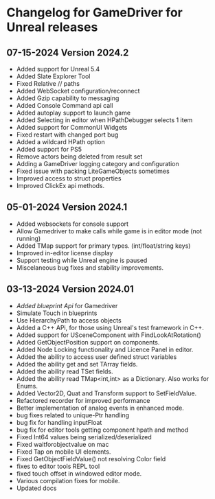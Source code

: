 # Changelog for GameDriver for Unreal releases

## 07-15-2024 Version 2024.2
- Added support for Unreal 5.4
- Added Slate Explorer Tool
- Fixed Relative // paths
- Added WebSocket configuration/reconnect
- Added Gzip capability to messaging
- Added Console Command api call
- Added autoplay support to launch game
- Added Selecting in editor when HPathDebugger selects 1 item
- Added support for CommonUI Widgets
- Fixed restart with changed port bug
- Added a wildcard HPath option
- Added support for PS5
- Remove actors being deleted from result set
- Adding a GameDriver logging category and configuration
- Fixed issue with packing LiteGameObjects sometimes
- Improved access to struct properties
- Improved ClickEx api methods.
## 05-01-2024 Version 2024.1
- Added websockets for console support
- Allow Gamedriver to make calls while game is in editor mode (not running)
- Added TMap support for primary types. (int/float/string keys)   
- Improved in-editor license display
- Support testing while Unreal engine is paused
- Miscelaneous bug fixes and stability improvements. 
## 03-13-2024 Version 2024.01
- *Added blueprint Api* for Gamedriver 
 - Simulate Touch in blueprints
 - Use HierarchyPath to access objects
- Added a C++ APi, for those using Unreal's test framework in C++.
- Added support for USceneComponent with FindLookAtRotation()
- Added GetObjectPosition support on components. 
- Added Node Locking functionality and Licence Panel in editor.
- Added the ability to access user defined struct variables
- Added the ability get and set TArray fields.
- Added the ability read TSet fields. 
- Added the ability read TMap<int,int> as a Dictionary. Also works for Enums. 
- Added Vector2D, Quat and Transform support to SetFieldValue. 
- Refactored recorder for improved performance
- Better implementation of analog events in enhanced mode. 
- bug fixes related to unique-Ptr handling
- bug fix for handling inputFloat
- bug fix for editor tools getting component hpath and method
- Fixed Int64 values being serialized/deserialized 
- Fixed waitforobjectvalue on mac
- Fixed Tap on mobile UI elements.
- Fixed GetObjectFieldValue() not resolving Color field
- fixes to editor tools REPL tool
- fixed touch offset in windowed editor mode.
- Various compilation fixes for mobile. 
- Updated docs

